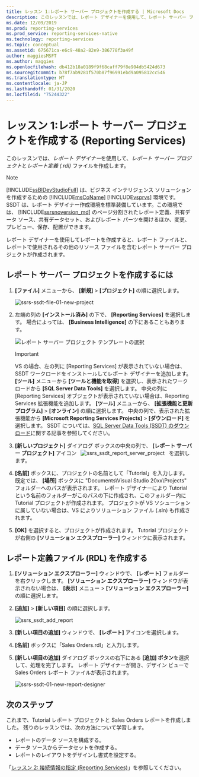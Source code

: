 ```yaml
---
title: レッスン 1:レポート サーバー プロジェクトを作成する | Microsoft Docs
description: このレッスンでは、レポート デザイナーを使用して、レポート サーバー プロジェクトとレポート定義 (.rdl) ファイルを作成します。
ms.date: 12/09/2019
ms.prod: reporting-services
ms.prod_service: reporting-services-native
ms.technology: reporting-services
ms.topic: conceptual
ms.assetid: 675671ca-e6c9-48a2-82e9-386778f3a49f
author: maggiesMSFT
ms.author: maggies
ms.openlocfilehash: db412b18a0189f9f68caff79f8e904db5424d673
ms.sourcegitcommit: b78f7ab9281f570b87f96991ebd9a095812cc546
ms.translationtype: HT
ms.contentlocale: ja-JP
ms.lasthandoff: 01/31/2020
ms.locfileid: "75244322"
---
```

# <a name="lesson-1-create-a-report-server-project-reporting-services"></a>レッスン 1:レポート サーバー プロジェクトを作成する (Reporting Services)

このレッスンでは、*レポート デザイナー*を使用して、*レポート サーバー プロジェクト*と*レポート定義 (.rdl)* ファイルを作成します。

> [!NOTE]
> [!INCLUDE[ssBIDevStudioFull](../includes/ssbidevstudiofull-md.md)] は、ビジネス インテリジェンス ソリューションを作成するための [!INCLUDE[msCoName](../includes/msconame-md.md)] [!INCLUDE[vsprvs](../includes/vsprvs-md.md)] 環境です。 SSDT は、レポート デザイナー作成環境を標準装備しています。この環境では、 [!INCLUDE[ssrsnoversion_md](../includes/ssrsnoversion-md.md)] のページ分割されたレポート定義、共有データ ソース、共有データセット、およびレポート パーツを開けるほか、変更、プレビュー、保存、配置ができます。

レポート デザイナーを使用してレポートを作成すると、レポート ファイルと、レポートで使用されるその他のリソース ファイルを含むレポート サーバー プロジェクトが作成されます。

## <a name="to-create-a-report-server-project"></a>レポート サーバー プロジェクトを作成するには
  
1. **[ファイル]** メニューから、 **[新規]**  >  **[プロジェクト]** の順に選択します。  

    ![ssrs-ssdt-file-01-new-project](../reporting-services/media/ssrs-ssdt-file-01-new-project.png)
  
2. 左端の列の **[インストール済み]** の下で、 **[Reporting Services]** を選択します。 場合によっては、 **[Business Intelligence]** の下にあることもあります。

    ![レポート サーバー プロジェクト テンプレートの選択](../reporting-services/media/lesson-1-creating-a-report-server-project-reporting-services/select-report-server-project-template.png)

    > [!IMPORTANT]
    > VS の場合、左の列に [Reporting Services] が表示されていない場合は、SSDT ワークロードをインストールしてレポート デザイナーを追加します。 **[ツール]** メニューから **[ツールと機能を取得]** を選択し、表示されたワークロードから **[SQL Server Data Tools]** を選択します。 中央の列に [Reporting Services] オブジェクトが表示されていない場合は、Reporting Services 拡張機能を追加します。 **[ツール]** メニューから、 **[拡張機能と更新プログラム]**  >  **[オンライン]** の順に選択します。 中央の列で、表示された拡張機能から **[Microsoft Reporting Services Projects]**  >  **[ダウンロード]** を選択します。 SSDT については、[SQL Server Data Tools (SSDT) のダウンロード](../ssdt/download-sql-server-data-tools-ssdt.md)に関する記事を参照してください。

3. **[新しいプロジェクト]** ダイアログ ボックスの中央の列で、 **[レポート サーバー プロジェクト]** アイコン &nbsp;&nbsp;![ssrs_ssdt_report_server_project](media/ssrs-ssdt-report-server-project.png)&nbsp;&nbsp; を選択します。

4. **[名前]** ボックスに、プロジェクトの名前として「Tutorial」を入力します。 既定では、 **[場所]** ボックスに "Documents\Visual Studio 20xx\Projects\" フォルダーへのパスが表示されます。 レポート デザイナーにより Tutorial という名前のフォルダーがこのパスの下に作成され、このフォルダー内に Tutorial プロジェクトが作成されます。 プロジェクトが VS ソシューションに属していない場合は、VS によりソリューション ファイル (.sln) も作成されます。

5. **[OK]** を選択すると、プロジェクトが作成されます。 Tutorial プロジェクトが右側の **[ソリューション エクスプローラー]** ウィンドウに表示されます。
  
## <a name="creating-a-report-definition-file-rdl"></a>レポート定義ファイル (RDL) を作成する  
  
1. **[ソリューション エクスプローラー]** ウィンドウで、 **[レポート]** フォルダーを右クリックします。 **[ソリューション エクスプローラー]** ウィンドウが表示されない場合は、 **[表示]** メニュー > **[ソリューション エクスプローラー]** の順に選択します。

2. **[追加]**  >  **[新しい項目]** の順に選択します。

    ![ssrs_ssdt_add_report](../reporting-services/media/ssrs-ssdt-add-report.png)

3. **[新しい項目の追加]** ウィンドウで、 **[レポート]** アイコンを選択します。

4. **[名前]** ボックスに「Sales Orders.rdl」と入力します。

5. **[新しい項目の追加]** ダイアログ ボックスの右下にある **[追加] ボタン**を選択して、処理を完了します。 レポート デザイナーが開き、デザイン ビューで Sales Orders レポート ファイルが表示されます。

    ![ssrs-ssdt-01-new-report-designer](media/ssrs-ssdt-01-new-report-designer.png)

## <a name="next-steps"></a>次のステップ

これまで、Tutorial レポート プロジェクトと Sales Orders レポートを作成しました。 残りのレッスンでは、次の方法について学習します。

- レポートのデータ ソースを構成する。
- データ ソースからデータセットを作成する。
- レポートのレイアウトをデザインし書式を設定する。

「[レッスン 2: 接続情報の指定 &#40;Reporting Services&#41;](../reporting-services/lesson-2-specifying-connection-information-reporting-services.md)」を参照してください。
